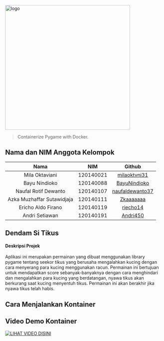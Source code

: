 <img alt="logo" src="https://raw.githubusercontent.com/riecho14/Docker-Dendam-Si-Tikus/image_assets/logo.svg" width="400">

> Containerize Pygame with Docker.

## Nama dan NIM Anggota Kelompok
| Nama | NIM | Github |
| :---: | :---: | :---: |
| Mila Oktaviani             | 120140021 | [milaoktvni31](https://github.com/milaoktvni31)           |
| Bayu Nindioko              | 120140088 | [BayuNindioko](https://github.com/BayuNindioko)           |
| Naufal Rotif Dewanto       | 120140107 | [naufaldewanto37](https://github.com/naufaldewanto37)     |
| Azka Muzhaffar Sutawidjaja | 120140111 | [Zkaaaaaaa](https://github.com/Zkaaaaaaa)                 |
| Ericho Aldo Firano         | 120140119 | [riecho14](https://github.com/riecho14)                   |
| Andri Setiawan             | 120140191 | [Andri450](https://github.com/Andri450)                   |

## Dendam Si Tikus
#### Deskripsi Projek
Aplikasi ini merupakan permainan yang dibuat menggunakan library pygame tentang seekor tikus yang berusaha mengalahkan kucing dengan cara menyerang para kucing menggunakan racun. Permainan ini bertujuan untuk mendapatkan score sebanyak-banyaknya dengan cara menghindari dan mengalahkan para kucing yang berdatangan, nyawa tikus akan berkurang saat kucing menyentuh tikus. Permainan ini akan berakhir jika nyawa tikus telah habis.

## Cara Menjalankan Kontainer

## Video Demo Kontainer
[![LIHAT VIDEO DISINI](https://yt-embed.herokuapp.com/embed?v=ZRctNcWSxNk&ab)](https://www.youtube.com/watch?v=ZRctNcWSxNk&ab "Understandable Conversation Between Kobo and Crazy Dave 【Kobo Kanaeru Clip】")
